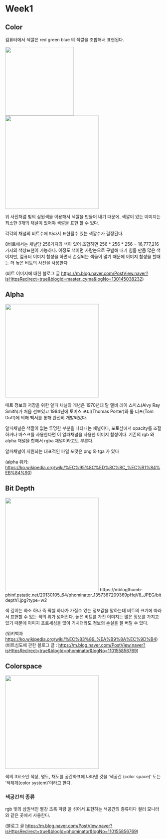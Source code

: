# Week1

## Color
컴퓨터에서 색깔은 red green blue 의 색깔을 조합해서 표현된다.

<img src="https://user-images.githubusercontent.com/76280155/134163040-485d22b5-adbf-4271-9366-49c153f13839.png" width="220" align = "left">
<img src="https://upload.wikimedia.org/wikipedia/commons/8/89/Nexus_one_screen_microscope.jpg" width="300">



위 사진처럼 빛의 삼원색을 이용해서 색깔을 만들어 내기 때문에, 색깔이 있는 이미지는 최소한 3개의 채널이 있어야 색깔을 표현 할 수 있다.

각각의 채널의 비트수에 따라서 표현될수 있는 색깔수가 결정된다.

8비트에서는 채널당 256가지의 색이 있어 조합하면 256 * 256 * 256 = 16,777,216 가지의 색상표현이 가능하다.
이정도 색이면 사람눈으로 구별해 내기 힘들 만큼 많은 색이지만, 컴퓨터 이미지 합성을 하면서 손실되는 색들이 많기 때문에 이미지 합성을 할때는 더 높은 비트의 사진을 사용한다 

(비트 이미지에 대한 블로그 글 https://m.blog.naver.com/PostView.naver?isHttpsRedirect=true&blogId=master_cyma&logNo=130145038232)

## Alpha

<img src="https://previews.123rf.com/images/s4rt4/s4rt42005/s4rt4200500198/149737729-transparent-pattern-background-simulation-alpha-channel-png.jpg" width="300">

매트 정보의 저장을 위한 알파 채널의 개념은 1970년대 말 앨비 레이 스미스(Alvy Ray Smith)가 처음 선보였고 1984년에 토머스 포터(Thomas Porter)와 톰 더프(Tom Duff)에 의해 백서를 통해 완전히 개발되었다.

알파채널은 색깔이 없는 투명한 부분을 나타내는 채널이다, 포토샾에서 opacity를 조절하거나 마스크를 사용한다면 이 알파채널을 사용한 이미지 합성이다.
기존의 rgb 와 alpha 채널을 합해서 rgba 채널이라고도 부른다.

알파채널이 지원되는 대표적인 파일 포맷은 png 와 tga 가 있다



(alpha 위키: https://ko.wikipedia.org/wiki/%EC%95%8C%ED%8C%8C_%EC%B1%84%EB%84%90)


## Bit Depth
<img src="https://mblogthumb-phinf.pstatic.net/20130105_64/phominator_1357367209369pHqV8_JPEG/bitdepth1.jpg?type=w2" width="300">
https://mblogthumb-phinf.pstatic.net/20130105_64/phominator_1357367209369pHqV8_JPEG/bitdepth1.jpg?type=w2

색 깊이는 화소 하나 즉 픽셀 하나가 가질수 있는 정보값을 말하는데 비트의 크기에 따라서 표현할 수 있는 색의 위가 넓어진다.
높은 비트를 가진 이미지는 많은 정보를 가지고 있기 때문에 이미지 프로세싱을 많이 거치더라도 정보의 손실을 잘 버틸 수 있다.

(위키백과 https://ko.wikipedia.org/wiki/%EC%83%89_%EA%B9%8A%EC%9D%B4)
(비트심도에 관한 블로그 글 : https://m.blog.naver.com/PostView.naver?isHttpsRedirect=true&blogId=phominator&logNo=110155856769)
## Colorspace
<img src="https://upload.wikimedia.org/wikipedia/commons/1/1e/CIE1931xy_gamut_comparison.svg" width="300">

색의 3요소인 색상, 명도, 채도를 공간좌표에 나타낸 것을 ‘색공간 (color space)’ 도는 ‘색체계(color system)’이라고 한다.
### 색공간의 종류
  rgb
빛의 삼원색인 빨강 초록 파랑 을 섞어서 표현하는 색공간의 종류이다 컬러 모니터와 같은 곳에서 사용한다.


(블로그 글 https://m.blog.naver.com/PostView.naver?isHttpsRedirect=true&blogId=phominator&logNo=110155856769)
